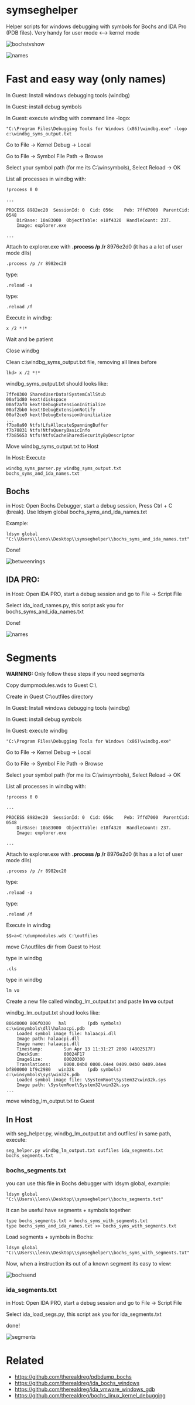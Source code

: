 # symseghelper
Helper scripts for windows debugging with symbols for Bochs and IDA Pro (PDB files). Very handy for user mode <--> kernel mode

![bochstvshow](img/bochstvshow.gif)

![names](img/mnames.png)

# Fast and easy way (only names)

In Guest: Install windows debugging tools (windbg)

In Guest: install debug symbols

In Guest: execute windbg with command line -logo:
```
"C:\Program Files\Debugging Tools for Windows (x86)\windbg.exe" -logo c:\windbg_syms_output.txt
```

Go to File -> Kernel Debug -> Local

Go to File -> Symbol File Path -> Browse 

Select your symbol path (for me its C:\winsymbols), Select Reload -> OK

List all processes in windbg with:
```
!process 0 0 

...

PROCESS 8982ec20  SessionId: 0  Cid: 056c    Peb: 7ffd7000  ParentCid: 0548
    DirBase: 10a83000  ObjectTable: e18f4320  HandleCount: 237.
    Image: explorer.exe

...
```

Attach to explorer.exe with **.process /p /r** 8976e2d0 (it has a a lot of user mode dlls)
```
.process /p /r 8982ec20
```

type: 
```
.reload -a
```

type:
```
.reload /f
```

Execute in windbg:
```
x /2 *!*
```

Wait and be patient

Close windbg

Clean c:\windbg_syms_output.txt file, removing all lines before
```
lkd> x /2 *!*
```

windbg_syms_output.txt should looks like:

```
7ffe0300 SharedUserData!SystemCallStub
00af1d80 kext!diskspace
00af2af0 kext!DebugExtensionInitialize
00af2bb0 kext!DebugExtensionNotify
00af2ce0 kext!DebugExtensionUninitialize
...
f7ba0a90 Ntfs!LfsAllocateSpanningBuffer
f7b78831 Ntfs!NtfsQueryBasicInfo
f7b85653 Ntfs!NtfsCacheSharedSecurityByDescriptor
```

Move windbg_syms_output.txt to Host

In Host: Execute
```
windbg_syms_parser.py windbg_syms_output.txt bochs_syms_and_ida_names.txt
```

## Bochs

in Host: Open Bochs Debugger, start a debug session, Press Ctrl + C (break). Use ldsym global bochs_syms_and_ida_names.txt 

Example:
```
ldsym global "C:\\Users\\leno\\Desktop\\symseghelper\\bochs_syms_and_ida_names.txt"
```

Done!

![betweenrings](img/betweenrings.png)

## IDA PRO:

in Host: Open IDA PRO, start a debug session and go to File -> Script File 

Select ida_load_names.py, this script ask you for bochs_syms_and_ida_names.txt 

Done!

![names](img/mnames.png)

# Segments 

**WARNING:** Only follow these steps if you need segments

Copy dumpmodules.wds to Guest C:\

Create in Guest C:\outfiles directory

In Guest: Install windows debugging tools (windbg)

In Guest: install debug symbols

In Guest: execute windbg
```
"C:\Program Files\Debugging Tools for Windows (x86)\windbg.exe"
```

Go to File -> Kernel Debug -> Local

Go to File -> Symbol File Path -> Browse 

Select your symbol path (for me its C:\winsymbols), Select Reload -> OK

List all processes in windbg with:
```
!process 0 0 

...

PROCESS 8982ec20  SessionId: 0  Cid: 056c    Peb: 7ffd7000  ParentCid: 0548
    DirBase: 10a83000  ObjectTable: e18f4320  HandleCount: 237.
    Image: explorer.exe

...
```

Attach to explorer.exe with **.process /p /r** 8976e2d0 (it has a a lot of user mode dlls)
```
.process /p /r 8982ec20
```

type: 
```
.reload -a
```

type:
```
.reload /f
```

Execute in windbg
```
$$>a<C:\dumpmodules.wds C:\outfiles
```

move C:\outfiles dir from Guest to Host

type in windbg
```
.cls
```

type in windbg
```
lm vo
```

Create a new file called windbg_lm_output.txt and paste **lm vo** output

 windbg_lm_output.txt shoud looks like:
```
806d0000 806f0300   hal        (pdb symbols)          c:\winsymbols\dll\halaacpi.pdb
    Loaded symbol image file: halaacpi.dll
    Image path: halaacpi.dll
    Image name: halaacpi.dll
    Timestamp:        Sun Apr 13 11:31:27 2008 (4802517F)
    CheckSum:         00024F17
    ImageSize:        00020300
    Translations:     0000.04b0 0000.04e4 0409.04b0 0409.04e4
bf800000 bf9c2980   win32k     (pdb symbols)          c:\winsymbols\sys\win32k.pdb
    Loaded symbol image file: \SystemRoot\System32\win32k.sys
    Image path: \SystemRoot\System32\win32k.sys
...
```

move windbg_lm_output.txt to Guest

## In Host

with seg_helper.py, windbg_lm_output.txt and outfiles/ in same path, execute:
```
seg_helper.py windbg_lm_output.txt outfiles ida_segments.txt bochs_segments.txt
```

### bochs_segments.txt

you can use this file in Bochs debugger with ldsym global, example:

```
ldsym global "C:\\Users\\leno\\Desktop\\symseghelper\\bochs_segments.txt"
```

It can be useful have segments + symbols together:
```
type bochs_segments.txt > bochs_syms_with_segments.txt
type bochs_syms_and_ida_names.txt >> bochs_syms_with_segments.txt
```

Load segments + symbols in Bochs:
```
ldsym global "C:\\Users\\leno\\Desktop\\symseghelper\\bochs_syms_with_segments.txt"
```

Now, when a instruction its out of a known segment its easy to view:

![bochsend](img/bochsend.png)

### ida_segments.txt

in Host: Open IDA PRO, start a debug session and go to File -> Script File 

Select ida_load_segs.py, this script ask you for ida_segments.txt

done!

![segments](img/segments.png)

# Related

- https://github.com/therealdreg/pdbdump_bochs
- https://github.com/therealdreg/ida_bochs_windows
- https://github.com/therealdreg/ida_vmware_windows_gdb
- https://github.com/therealdreg/bochs_linux_kernel_debugging
